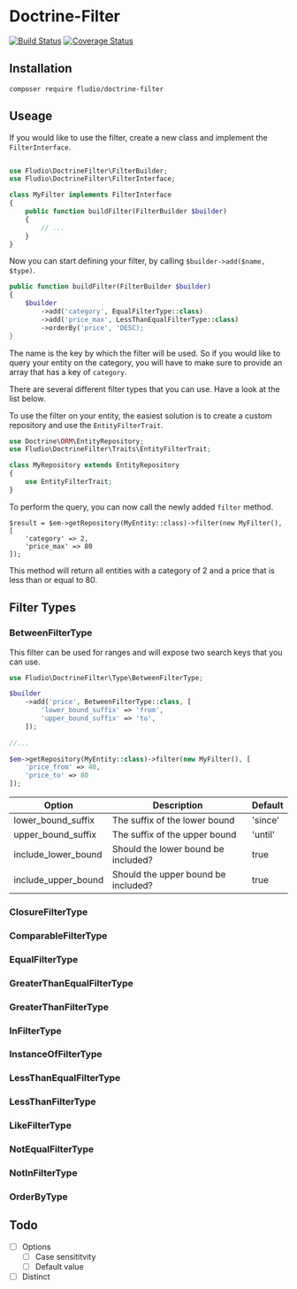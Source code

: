 # Doctrine-Filter

[![Build Status](https://travis-ci.org/fludio/doctrine-filter.svg?branch=master)](https://travis-ci.org/fludio/doctrine-filter)
[![Coverage Status](https://coveralls.io/repos/github/fludio/doctrine-filter/badge.svg?branch=master)](https://coveralls.io/github/fludio/doctrine-filter?branch=master)

## Installation

```
composer require fludio/doctrine-filter
```

## Useage

If you would like to use the filter, create a new class and implement the `FilterInterface`.

``` php

use Fludio\DoctrineFilter\FilterBuilder;
use Fludio\DoctrineFilter\FilterInterface;

class MyFilter implements FilterInterface
{
    public function buildFilter(FilterBuilder $builder)
    {
        // ...
    }
}
```

Now you can start defining your filter, by calling `$builder->add($name, $type)`.

``` php
public function buildFilter(FilterBuilder $builder)
{
    $builder
        ->add('category', EqualFilterType::class)
        ->add('price_max', LessThanEqualFilterType::class)
        ->orderBy('price', 'DESC);
}
```

The name is the key by which the filter will be used. So if you would like to query your entity on the category, you will have to make sure to provide an array that has a key of `category`.

There are several different filter types that you can use. Have a look at the list below.

To use the filter on your entity, the easiest solution is to create a custom repository and use the `EntityFilterTrait`.

``` php
use Doctrine\ORM\EntityRepository;
use Fludio\DoctrineFilter\Traits\EntityFilterTrait;

class MyRepository extends EntityRepository
{
    use EntityFilterTrait;
}
```

To perform the query, you can now call the newly added `filter` method.

```
$result = $em->getRepository(MyEntity::class)->filter(new MyFilter(), [
	'category' => 2,
	'price_max' => 80
]);
```

This method will return all entities with a category of 2 and a price that is less than or equal to 80.

## Filter Types

### BetweenFilterType

This filter can be used for ranges and will expose two search keys that you can use.

``` php
use Fludio\DoctrineFilter\Type\BetweenFilterType;

$builder
	->add('price', BetweenFilterType::class, [
		'lower_bound_suffix' => 'from',
		'upper_bound_suffix' => 'to',
	]);
	
//...

$em->getRepository(MyEntity::class)->filter(new MyFilter(), [
	'price_from' => 40,
	'price_to' => 80
]); 
```

| Option                | Description                         | Default  |
| --------------------- | ----------------------------------- | -------- |
| lower_bound_suffix    | The suffix of the lower bound       | 'since'  |
| upper_bound_suffix    | The suffix of the upper bound       | 'until'  |
| include_lower_bound   | Should the lower bound be included? | true     |
| include_upper_bound   | Should the upper bound be included? | true     |


### ClosureFilterType

### ComparableFilterType

### EqualFilterType

### GreaterThanEqualFilterType

### GreaterThanFilterType

### InFilterType

### InstanceOfFilterType

### LessThanEqualFilterType

### LessThanFilterType

### LikeFilterType

### NotEqualFilterType

### NotInFilterType

### OrderByType

## Todo

- [ ] Options
  - [ ] Case sensititvity
  - [ ] Default value
- [ ] Distinct
